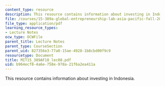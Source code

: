 ```yaml
---
content_type: resource
description: This resource contains information about investing in Indonesia.
file: /courses/15-389a-global-entrepreneurship-lab-asia-pacific-fall-2010/b964ecf84a6e758e978a21f6a2ea411a_MIT15_389AF10_lec08.pdf
file_type: application/pdf
learning_resource_types:
- Lecture Notes
ocw_type: OCWFile
parent_title: Lecture Notes
parent_type: CourseSection
parent_uid: 827356e3-77a0-15ae-4928-1b8cbd00f9c9
resourcetype: Document
title: MIT15_389AF10_lec08.pdf
uid: b964ecf8-4a6e-758e-978a-21f6a2ea411a
---
```

This resource contains information about investing in Indonesia.


